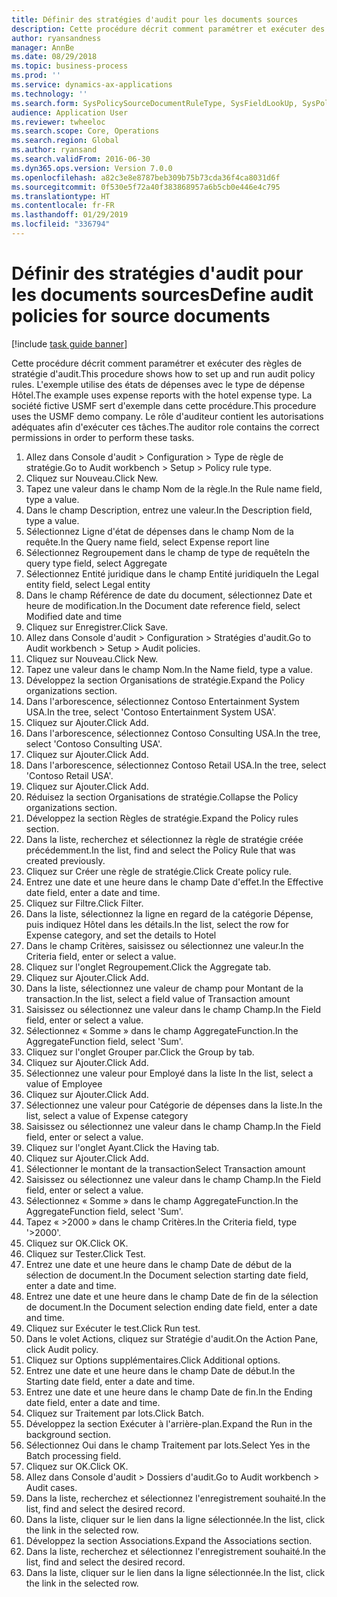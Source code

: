 ```yaml
---
title: Définir des stratégies d'audit pour les documents sources
description: Cette procédure décrit comment paramétrer et exécuter des règles de stratégie d'audit.
author: ryansandness
manager: AnnBe
ms.date: 08/29/2018
ms.topic: business-process
ms.prod: ''
ms.service: dynamics-ax-applications
ms.technology: ''
ms.search.form: SysPolicySourceDocumentRuleType, SysFieldLookUp, SysPolicyListPage, SysPolicy, AuditPolicyRule, SysQueryForm, SysQueryFieldLookUp, AuditPolicyDateSelection, AuditPolicyAdditionalOption, BatchJob, CaseDetail
audience: Application User
ms.reviewer: twheeloc
ms.search.scope: Core, Operations
ms.search.region: Global
ms.author: ryansand
ms.search.validFrom: 2016-06-30
ms.dyn365.ops.version: Version 7.0.0
ms.openlocfilehash: a82c3e8e8787beb309b75b73cda36f4ca8031d6f
ms.sourcegitcommit: 0f530e5f72a40f383868957a6b5cb0e446e4c795
ms.translationtype: HT
ms.contentlocale: fr-FR
ms.lasthandoff: 01/29/2019
ms.locfileid: "336794"
---
```

# <a name="define-audit-policies-for-source-documents"></a><span data-ttu-id="0c86f-103">Définir des stratégies d'audit pour les documents sources</span><span class="sxs-lookup"><span data-stu-id="0c86f-103">Define audit policies for source documents</span></span>

[!include [task guide banner](../../includes/task-guide-banner.md)]

<span data-ttu-id="0c86f-104">Cette procédure décrit comment paramétrer et exécuter des règles de stratégie d'audit.</span><span class="sxs-lookup"><span data-stu-id="0c86f-104">This procedure shows how to set up and run audit policy rules.</span></span> <span data-ttu-id="0c86f-105">L'exemple utilise des états de dépenses avec le type de dépense Hôtel.</span><span class="sxs-lookup"><span data-stu-id="0c86f-105">The example uses expense reports with the hotel expense type.</span></span> <span data-ttu-id="0c86f-106">La société fictive USMF sert d'exemple dans cette procédure.</span><span class="sxs-lookup"><span data-stu-id="0c86f-106">This procedure uses the USMF demo company.</span></span> <span data-ttu-id="0c86f-107">Le rôle d'auditeur contient les autorisations adéquates afin d'exécuter ces tâches.</span><span class="sxs-lookup"><span data-stu-id="0c86f-107">The auditor role contains the correct permissions in order to perform these tasks.</span></span>

1. <span data-ttu-id="0c86f-108">Allez dans Console d'audit > Configuration > Type de règle de stratégie.</span><span class="sxs-lookup"><span data-stu-id="0c86f-108">Go to Audit workbench > Setup > Policy rule type.</span></span>
2. <span data-ttu-id="0c86f-109">Cliquez sur Nouveau.</span><span class="sxs-lookup"><span data-stu-id="0c86f-109">Click New.</span></span>
3. <span data-ttu-id="0c86f-110">Tapez une valeur dans le champ Nom de la règle.</span><span class="sxs-lookup"><span data-stu-id="0c86f-110">In the Rule name field, type a value.</span></span>
4. <span data-ttu-id="0c86f-111">Dans le champ Description, entrez une valeur.</span><span class="sxs-lookup"><span data-stu-id="0c86f-111">In the Description field, type a value.</span></span>
5. <span data-ttu-id="0c86f-112">Sélectionnez Ligne d'état de dépenses dans le champ Nom de la requête.</span><span class="sxs-lookup"><span data-stu-id="0c86f-112">In the Query name field, select Expense report line</span></span>
6. <span data-ttu-id="0c86f-113">Sélectionnez Regroupement dans le champ de type de requête</span><span class="sxs-lookup"><span data-stu-id="0c86f-113">In the query type field, select Aggregate</span></span>
7. <span data-ttu-id="0c86f-114">Sélectionnez Entité juridique dans le champ Entité juridique</span><span class="sxs-lookup"><span data-stu-id="0c86f-114">In the Legal entity field, select Legal entity</span></span>
8. <span data-ttu-id="0c86f-115">Dans le champ Référence de date du document, sélectionnez Date et heure de modification.</span><span class="sxs-lookup"><span data-stu-id="0c86f-115">In the Document date reference field, select Modified date and time</span></span>
9. <span data-ttu-id="0c86f-116">Cliquez sur Enregistrer.</span><span class="sxs-lookup"><span data-stu-id="0c86f-116">Click Save.</span></span>
10. <span data-ttu-id="0c86f-117">Allez dans Console d'audit > Configuration > Stratégies d'audit.</span><span class="sxs-lookup"><span data-stu-id="0c86f-117">Go to Audit workbench > Setup > Audit policies.</span></span>
11. <span data-ttu-id="0c86f-118">Cliquez sur Nouveau.</span><span class="sxs-lookup"><span data-stu-id="0c86f-118">Click New.</span></span>
12. <span data-ttu-id="0c86f-119">Tapez une valeur dans le champ Nom.</span><span class="sxs-lookup"><span data-stu-id="0c86f-119">In the Name field, type a value.</span></span>
13. <span data-ttu-id="0c86f-120">Développez la section Organisations de stratégie.</span><span class="sxs-lookup"><span data-stu-id="0c86f-120">Expand the Policy organizations section.</span></span>
14. <span data-ttu-id="0c86f-121">Dans l'arborescence, sélectionnez Contoso Entertainment System USA.</span><span class="sxs-lookup"><span data-stu-id="0c86f-121">In the tree, select 'Contoso Entertainment System USA'.</span></span>
15. <span data-ttu-id="0c86f-122">Cliquez sur Ajouter.</span><span class="sxs-lookup"><span data-stu-id="0c86f-122">Click Add.</span></span>
16. <span data-ttu-id="0c86f-123">Dans l'arborescence, sélectionnez Contoso Consulting USA.</span><span class="sxs-lookup"><span data-stu-id="0c86f-123">In the tree, select 'Contoso Consulting USA'.</span></span>
17. <span data-ttu-id="0c86f-124">Cliquez sur Ajouter.</span><span class="sxs-lookup"><span data-stu-id="0c86f-124">Click Add.</span></span>
18. <span data-ttu-id="0c86f-125">Dans l'arborescence, sélectionnez Contoso Retail USA.</span><span class="sxs-lookup"><span data-stu-id="0c86f-125">In the tree, select 'Contoso Retail USA'.</span></span>
19. <span data-ttu-id="0c86f-126">Cliquez sur Ajouter.</span><span class="sxs-lookup"><span data-stu-id="0c86f-126">Click Add.</span></span>
20. <span data-ttu-id="0c86f-127">Réduisez la section Organisations de stratégie.</span><span class="sxs-lookup"><span data-stu-id="0c86f-127">Collapse the Policy organizations section.</span></span>
21. <span data-ttu-id="0c86f-128">Développez la section Règles de stratégie.</span><span class="sxs-lookup"><span data-stu-id="0c86f-128">Expand the Policy rules section.</span></span>
22. <span data-ttu-id="0c86f-129">Dans la liste, recherchez et sélectionnez la règle de stratégie créée précédemment.</span><span class="sxs-lookup"><span data-stu-id="0c86f-129">In the list, find and select the Policy Rule that was created previously.</span></span>
23. <span data-ttu-id="0c86f-130">Cliquez sur Créer une règle de stratégie.</span><span class="sxs-lookup"><span data-stu-id="0c86f-130">Click Create policy rule.</span></span>
24. <span data-ttu-id="0c86f-131">Entrez une date et une heure dans le champ Date d'effet.</span><span class="sxs-lookup"><span data-stu-id="0c86f-131">In the Effective date field, enter a date and time.</span></span>
25. <span data-ttu-id="0c86f-132">Cliquez sur Filtre.</span><span class="sxs-lookup"><span data-stu-id="0c86f-132">Click Filter.</span></span>
26. <span data-ttu-id="0c86f-133">Dans la liste, sélectionnez la ligne en regard de la catégorie Dépense, puis indiquez Hôtel dans les détails.</span><span class="sxs-lookup"><span data-stu-id="0c86f-133">In the list, select the row for Expense category, and set the details to Hotel</span></span>
27. <span data-ttu-id="0c86f-134">Dans le champ Critères, saisissez ou sélectionnez une valeur.</span><span class="sxs-lookup"><span data-stu-id="0c86f-134">In the Criteria field, enter or select a value.</span></span>
28. <span data-ttu-id="0c86f-135">Cliquez sur l'onglet Regroupement.</span><span class="sxs-lookup"><span data-stu-id="0c86f-135">Click the Aggregate tab.</span></span>
29. <span data-ttu-id="0c86f-136">Cliquez sur Ajouter.</span><span class="sxs-lookup"><span data-stu-id="0c86f-136">Click Add.</span></span>
30. <span data-ttu-id="0c86f-137">Dans la liste, sélectionnez une valeur de champ pour Montant de la transaction.</span><span class="sxs-lookup"><span data-stu-id="0c86f-137">In the list, select a field value of Transaction amount</span></span>
31. <span data-ttu-id="0c86f-138">Saisissez ou sélectionnez une valeur dans le champ Champ.</span><span class="sxs-lookup"><span data-stu-id="0c86f-138">In the Field field, enter or select a value.</span></span>
32. <span data-ttu-id="0c86f-139">Sélectionnez « Somme » dans le champ AggregateFunction.</span><span class="sxs-lookup"><span data-stu-id="0c86f-139">In the AggregateFunction field, select 'Sum'.</span></span>
33. <span data-ttu-id="0c86f-140">Cliquez sur l'onglet Grouper par.</span><span class="sxs-lookup"><span data-stu-id="0c86f-140">Click the Group by tab.</span></span>
34. <span data-ttu-id="0c86f-141">Cliquez sur Ajouter.</span><span class="sxs-lookup"><span data-stu-id="0c86f-141">Click Add.</span></span>
35. <span data-ttu-id="0c86f-142">Sélectionnez une valeur pour Employé dans la liste </span><span class="sxs-lookup"><span data-stu-id="0c86f-142">In the list, select a value of Employee</span></span> 
36. <span data-ttu-id="0c86f-143">Cliquez sur Ajouter.</span><span class="sxs-lookup"><span data-stu-id="0c86f-143">Click Add.</span></span>
37. <span data-ttu-id="0c86f-144">Sélectionnez une valeur pour Catégorie de dépenses dans la liste.</span><span class="sxs-lookup"><span data-stu-id="0c86f-144">In the list, select a value of Expense category</span></span>
38. <span data-ttu-id="0c86f-145">Saisissez ou sélectionnez une valeur dans le champ Champ.</span><span class="sxs-lookup"><span data-stu-id="0c86f-145">In the Field field, enter or select a value.</span></span>
39. <span data-ttu-id="0c86f-146">Cliquez sur l'onglet Ayant.</span><span class="sxs-lookup"><span data-stu-id="0c86f-146">Click the Having tab.</span></span>
40. <span data-ttu-id="0c86f-147">Cliquez sur Ajouter.</span><span class="sxs-lookup"><span data-stu-id="0c86f-147">Click Add.</span></span>
41. <span data-ttu-id="0c86f-148">Sélectionner le montant de la transaction</span><span class="sxs-lookup"><span data-stu-id="0c86f-148">Select Transaction amount</span></span>
42. <span data-ttu-id="0c86f-149">Saisissez ou sélectionnez une valeur dans le champ Champ.</span><span class="sxs-lookup"><span data-stu-id="0c86f-149">In the Field field, enter or select a value.</span></span>
43. <span data-ttu-id="0c86f-150">Sélectionnez « Somme » dans le champ AggregateFunction.</span><span class="sxs-lookup"><span data-stu-id="0c86f-150">In the AggregateFunction field, select 'Sum'.</span></span>
44. <span data-ttu-id="0c86f-151">Tapez « >2000 » dans le champ Critères.</span><span class="sxs-lookup"><span data-stu-id="0c86f-151">In the Criteria field, type '>2000'.</span></span>
45. <span data-ttu-id="0c86f-152">Cliquez sur OK.</span><span class="sxs-lookup"><span data-stu-id="0c86f-152">Click OK.</span></span>
46. <span data-ttu-id="0c86f-153">Cliquez sur Tester.</span><span class="sxs-lookup"><span data-stu-id="0c86f-153">Click Test.</span></span>
47. <span data-ttu-id="0c86f-154">Entrez une date et une heure dans le champ Date de début de la sélection de document.</span><span class="sxs-lookup"><span data-stu-id="0c86f-154">In the Document selection starting date field, enter a date and time.</span></span>
48. <span data-ttu-id="0c86f-155">Entrez une date et une heure dans le champ Date de fin de la sélection de document.</span><span class="sxs-lookup"><span data-stu-id="0c86f-155">In the Document selection ending date field, enter a date and time.</span></span>
49. <span data-ttu-id="0c86f-156">Cliquez sur Exécuter le test.</span><span class="sxs-lookup"><span data-stu-id="0c86f-156">Click Run test.</span></span>
50. <span data-ttu-id="0c86f-157">Dans le volet Actions, cliquez sur Stratégie d'audit.</span><span class="sxs-lookup"><span data-stu-id="0c86f-157">On the Action Pane, click Audit policy.</span></span>
51. <span data-ttu-id="0c86f-158">Cliquez sur Options supplémentaires.</span><span class="sxs-lookup"><span data-stu-id="0c86f-158">Click Additional options.</span></span>
52. <span data-ttu-id="0c86f-159">Entrez une date et une heure dans le champ Date de début.</span><span class="sxs-lookup"><span data-stu-id="0c86f-159">In the Starting date field, enter a date and time.</span></span>
53. <span data-ttu-id="0c86f-160">Entrez une date et une heure dans le champ Date de fin.</span><span class="sxs-lookup"><span data-stu-id="0c86f-160">In the Ending date field, enter a date and time.</span></span>
54. <span data-ttu-id="0c86f-161">Cliquez sur Traitement par lots.</span><span class="sxs-lookup"><span data-stu-id="0c86f-161">Click Batch.</span></span>
55. <span data-ttu-id="0c86f-162">Développez la section Exécuter à l'arrière-plan.</span><span class="sxs-lookup"><span data-stu-id="0c86f-162">Expand the Run in the background section.</span></span>
56. <span data-ttu-id="0c86f-163">Sélectionnez Oui dans le champ Traitement par lots.</span><span class="sxs-lookup"><span data-stu-id="0c86f-163">Select Yes in the Batch processing field.</span></span>
57. <span data-ttu-id="0c86f-164">Cliquez sur OK.</span><span class="sxs-lookup"><span data-stu-id="0c86f-164">Click OK.</span></span>
58. <span data-ttu-id="0c86f-165">Allez dans Console d'audit > Dossiers d'audit.</span><span class="sxs-lookup"><span data-stu-id="0c86f-165">Go to Audit workbench > Audit cases.</span></span>
59. <span data-ttu-id="0c86f-166">Dans la liste, recherchez et sélectionnez l'enregistrement souhaité.</span><span class="sxs-lookup"><span data-stu-id="0c86f-166">In the list, find and select the desired record.</span></span>
60. <span data-ttu-id="0c86f-167">Dans la liste, cliquer sur le lien dans la ligne sélectionnée.</span><span class="sxs-lookup"><span data-stu-id="0c86f-167">In the list, click the link in the selected row.</span></span>
61. <span data-ttu-id="0c86f-168">Développez la section Associations.</span><span class="sxs-lookup"><span data-stu-id="0c86f-168">Expand the Associations section.</span></span>
62. <span data-ttu-id="0c86f-169">Dans la liste, recherchez et sélectionnez l'enregistrement souhaité.</span><span class="sxs-lookup"><span data-stu-id="0c86f-169">In the list, find and select the desired record.</span></span>
63. <span data-ttu-id="0c86f-170">Dans la liste, cliquer sur le lien dans la ligne sélectionnée.</span><span class="sxs-lookup"><span data-stu-id="0c86f-170">In the list, click the link in the selected row.</span></span>

